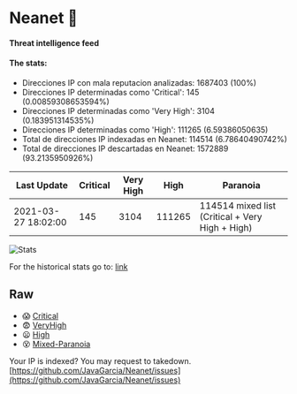 # Neanet :hocho:
#### Threat intelligence feed
#### The stats:

- Direcciones IP con mala reputacion analizadas: 1687403 (100%)
- Direcciones IP determinadas como 'Critical':  145 (0.00859308653594%)
- Direcciones IP determinadas como 'Very High':  3104 (0.183951314535%)
- Direcciones IP determinadas como 'High':  111265 (6.59386050635)
- Total de direcciones IP indexadas en Neanet:  114514 (6.78640490742%)
- Total de direcciones IP descartadas en Neanet:  1572889 (93.2135950926%)

| Last Update | Critical | Very High | High | Paranoia |
| --- | --- | --- | --- | --- |
| 2021-03-27 18:02:00 | 145 | 3104 | 111265 | 114514 mixed list (Critical + Very High + High)|

![Stats](https://docs.google.com/spreadsheets/d/e/2PACX-1vSnaNMIXVabIpDJjufMlzH7poXnshF3mgd8Is1g9ytUEzVsP5my4Trn8f-xkoLLQ38xpL3HtmUexLo6/pubchart?oid=501124687&format=image)

For the historical stats go to: [link](/stats.csv)
## Raw
- :scream: [Critical](https://raw.githubusercontent.com/JavaGarcia/Neanet/master/blacklists/neanet_critical.txt)
- :fearful: [VeryHigh](https://raw.githubusercontent.com/JavaGarcia/Neanet/master/blacklists/neanet_veryHigh.txtt)
- :frowning: [High](https://raw.githubusercontent.com/JavaGarcia/Neanet/master/blacklists/neanet_high.txt)
- :dizzy_face: [Mixed-Paranoia](https://raw.githubusercontent.com/JavaGarcia/Neanet/master/blacklists/neanet_all.txt)


Your IP is indexed? You may request to takedown. [https://github.com/JavaGarcia/Neanet/issues](https://github.com/JavaGarcia/Neanet/issues)













































































































































































































































































































































































































































































































































































































































































































































































































































































































































































































































































































































































































































































































































































































































































































































































































































































































































































































































































































































































































































































































































































































































































































































































































































































































































































































































































































































































































































































































































































































































































































































































































































































































































































































































































































































































































































































































































































































































































































































































































































































































































































































































































































































































































































































































































































































































































































































































































































































































































































































































































































































































































































































































































































